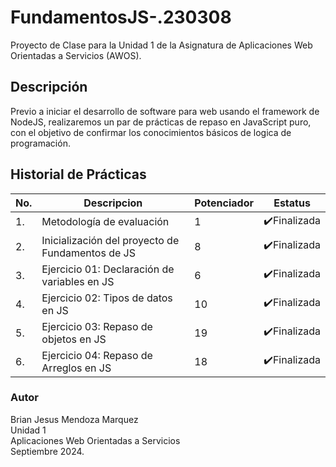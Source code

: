 # FundamentosJS-.230308
Proyecto de Clase para la Unidad 1 de la Asignatura de Aplicaciones Web Orientadas a Servicios (AWOS).



## Descripción
Previo a iniciar el desarrollo de software para web usando el framework de NodeJS, realizaremos un par de prácticas de repaso en JavaScript puro, con el objetivo de confirmar los conocimientos básicos de logica de programación.

## Historial de Prácticas

|   No.|Descripcion|Potenciador|Estatus|
|--|--|--|--|
|1.|Metodología de evaluación| 1|✔️Finalizada|
|2.|Inicialización del proyecto de Fundamentos de JS|8|✔️Finalizada|
|3.|Ejercicio 01: Declaración de variables en JS|6|✔️Finalizada|
|4.|Ejercicio 02: Tipos de datos en JS|10|✔️Finalizada|
|5.|Ejercicio 03: Repaso de objetos en JS|19|✔️Finalizada|
|6.|Ejercicio 04: Repaso de Arreglos en JS|18|✔️Finalizada|
### Autor
Brian Jesus Mendoza Marquez <br>
Unidad 1<br>
Aplicaciones Web Orientadas a Servicios <br>
Septiembre 2024.